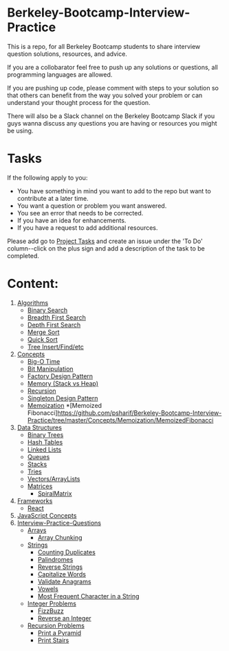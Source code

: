 # Berkeley-Bootcamp-Interview-Practice

This is a repo, for all Berkeley Bootcamp students to share interview question solutions, resources, and advice.

If you are a collobarator feel free to push up any solutions or questions, all programming languages are allowed. 

If you are pushing up code, please comment with steps to your solution so that others can benefit from the way you solved your 
problem or can understand your thought process for the question. 

There will also be a Slack channel on the Berkeley Bootcamp Slack if you guys wanna discuss any questions you are having or 
resources you might be using. 

# Tasks
If the following apply to you:
* You have something in mind you want to add to the repo but want to contribute at a later time.
* You want a question or problem you want answered.
* You see an error that needs to be corrected.
* If you have an idea for enhancements.
* If you have a request to add additional resources.

Please add go to [Project Tasks](https://github.com/psharif/Berkeley-Bootcamp-Interview-Practice/projects/1) and create an issue under the 'To Do' column--click on the plus sign and add a description of the task to be completed.

# Content:
1. [Algorithms](https://github.com/psharif/Berkeley-Bootcamp-Interview-Practice/tree/master/Algorithms)
    * [Binary Search](https://github.com/psharif/Berkeley-Bootcamp-Interview-Practice/tree/master/Algorithms/Binary%20Search)
    * [Breadth First Search](https://github.com/psharif/Berkeley-Bootcamp-Interview-Practice/tree/master/Algorithms/Breadth%20First%20Search)
    * [Depth First Search](https://github.com/psharif/Berkeley-Bootcamp-Interview-Practice/tree/master/Algorithms/Depth%20First%20Search)
    * [Merge Sort](https://github.com/psharif/Berkeley-Bootcamp-Interview-Practice/tree/master/Algorithms/Merge%20Sort)
    * [Quick Sort](https://github.com/psharif/Berkeley-Bootcamp-Interview-Practice/tree/master/Algorithms/Quick%20Sort)
    * [Tree Insert/Find/etc](https://github.com/psharif/Berkeley-Bootcamp-Interview-Practice/tree/master/Algorithms/Tree%20Insert-Find-etc)
2. [Concepts](https://github.com/psharif/Berkeley-Bootcamp-Interview-Practice/tree/master/Concepts)
    * [Big-O Time](https://github.com/psharif/Berkeley-Bootcamp-Interview-Practice/tree/master/Concepts/Big-O%20Time)
    * [Bit Manipulation](https://github.com/psharif/Berkeley-Bootcamp-Interview-Practice/tree/master/Concepts/Bit%20Manipulation)
    * [Factory Design Pattern](https://github.com/psharif/Berkeley-Bootcamp-Interview-Practice/tree/master/Concepts/Factory%20Design%20Pattern)
    * [Memory (Stack vs Heap)](https://github.com/psharif/Berkeley-Bootcamp-Interview-Practice/tree/master/Concepts/Memory%20(Stack%20vs%20Heap))
    * [Recursion](https://github.com/psharif/Berkeley-Bootcamp-Interview-Practice/tree/master/Concepts/Recursion)
    * [Singleton Design Pattern](https://github.com/psharif/Berkeley-Bootcamp-Interview-Practice/tree/master/Concepts/Singleton%20Desgin%20Pattern)
    * [Memoization](https://github.com/psharif/Berkeley-Bootcamp-Interview-Practice/tree/master/Concepts/Memoization)
      *[Memoized Fibonacci]https://github.com/psharif/Berkeley-Bootcamp-Interview-Practice/tree/master/Concepts/Memoization/MemoizedFibonacci
3. [Data Structures](https://github.com/psharif/Berkeley-Bootcamp-Interview-Practice/tree/master/Data%20Structures)
    * [Binary Trees](https://github.com/psharif/Berkeley-Bootcamp-Interview-Practice/tree/master/Data%20Structures/Binary%20Trees)
    * [Hash Tables](https://github.com/psharif/Berkeley-Bootcamp-Interview-Practice/tree/master/Data%20Structures/Hash%20Tables)
    * [Linked Lists](https://github.com/psharif/Berkeley-Bootcamp-Interview-Practice/tree/master/Data%20Structures/Linked%20Lists)
    * [Queues](https://github.com/psharif/Berkeley-Bootcamp-Interview-Practice/tree/master/Data%20Structures/Queues)
    * [Stacks](https://github.com/psharif/Berkeley-Bootcamp-Interview-Practice/tree/master/Data%20Structures/Stacks)
    * [Tries](https://github.com/psharif/Berkeley-Bootcamp-Interview-Practice/tree/master/Data%20Structures/Tries)
    * [Vectors/ArrayLists](https://github.com/psharif/Berkeley-Bootcamp-Interview-Practice/tree/master/Data%20Structures/Vectors_ArrayLists)
    * [Matrices](https://github.com/psharif/Berkeley-Bootcamp-Interview-Practice/tree/master/Data%20Structures/Matrices)
        * [SpiralMatrix](https://github.com/psharif/Berkeley-Bootcamp-Interview-Practice/tree/master/Data%20Structures/Matrices/SpiralMatrix)   
4. [Frameworks](https://github.com/psharif/Berkeley-Bootcamp-Interview-Practice/tree/master/Frameworks)
    * [React](https://github.com/psharif/Berkeley-Bootcamp-Interview-Practice/tree/master/Frameworks/React)
5. [JavaScript Concepts](https://github.com/psharif/Berkeley-Bootcamp-Interview-Practice/tree/master/Frameworks)
6. [Interview-Practice-Questions](https://github.com/psharif/Berkeley-Bootcamp-Interview-Practice/tree/master/Interview-Practice-Questions)
    * [Arrays](https://github.com/psharif/Berkeley-Bootcamp-Interview-Practice/tree/master/Interview-Practice-Questions/ArrayQuestions)
        * [Array Chunking](https://github.com/psharif/Berkeley-Bootcamp-Interview-Practice/tree/master/Interview-Practice-Questions/ArrayQuestions/ArrayChunking)
    * [Strings](https://github.com/psharif/Berkeley-Bootcamp-Interview-Practice/tree/master/Interview-Practice-Questions/StringQuestions)
        * [Counting Duplicates](https://github.com/psharif/Berkeley-Bootcamp-Interview-Practice/tree/master/Interview-Practice-Questions/StringQuestions/CountingDuplicates)
        * [Palindromes](https://github.com/psharif/Berkeley-Bootcamp-Interview-Practice/tree/master/Interview-Practice-Questions/StringQuestions/Palindrome)
        * [Reverse Strings](https://github.com/psharif/Berkeley-Bootcamp-Interview-Practice/tree/master/Interview-Practice-Questions/StringQuestions/ReverseString)
        * [Capitalize Words](https://github.com/psharif/Berkeley-Bootcamp-Interview-Practice/tree/master/Interview-Practice-Questions/StringQuestions/capitalize)
        * [Validate Anagrams](https://github.com/psharif/Berkeley-Bootcamp-Interview-Practice/tree/master/Interview-Practice-Questions/StringQuestions/validateAnagram)
        * [Vowels](https://github.com/psharif/Berkeley-Bootcamp-Interview-Practice/tree/master/Interview-Practice-Questions/StringQuestions/vowels)
        * [Most Frequent Character in a String](https://github.com/psharif/Berkeley-Bootcamp-Interview-Practice/tree/master/Interview-Practice-Questions/StringQuestions/maxChars)
    * [Integer Problems](https://github.com/psharif/Berkeley-Bootcamp-Interview-Practice/tree/master/Interview-Practice-Questions/IntegerQuestions)
        * [FizzBuzz](https://github.com/psharif/Berkeley-Bootcamp-Interview-Practice/tree/master/Interview-Practice-Questions/IntegerQuestions/FizzBuzz)
        * [Reverse an Integer](https://github.com/psharif/Berkeley-Bootcamp-Interview-Practice/tree/master/Interview-Practice-Questions/IntegerQuestions/ReverseInt)
    * [Recursion Problems](https://github.com/psharif/Berkeley-Bootcamp-Interview-Practice/tree/master/Interview-Practice-Questions/RecursionProblems)
        * [Print a Pyramid](https://github.com/psharif/Berkeley-Bootcamp-Interview-Practice/tree/master/Interview-Practice-Questions/RecursionProblems/pyramid)
        * [Print Stairs](https://github.com/psharif/Berkeley-Bootcamp-Interview-Practice/tree/master/Interview-Practice-Questions/RecursionProblems/stair)
